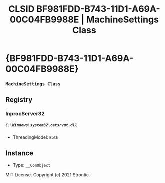 ﻿---
title: "CLSID BF981FDD-B743-11D1-A69A-00C04FB9988E | MachineSettings Class"
excerpt: What is COM-Object CLSID BF981FDD-B743-11D1-A69A-00C04FB9988E?
---

# {BF981FDD-B743-11D1-A69A-00C04FB9988E}

### `MachineSettings Class`

## Registry


### InprocServer32

##### `C:\Windows\system32\catsrvut.dll`
* ThreadingModel: `Both`

## Instance

* Type: `__ComObject`

MIT License. Copyright (c) 2021 Strontic.


